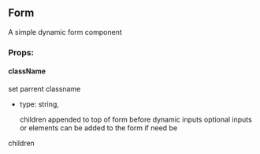 ## Form
A simple dynamic form component

### Props:

#### className
set parrent classname
 - type: string,
  
   children appended to top of form before dynamic inputs
   optional inputs or elements can be added to the form if need be
  
  children

